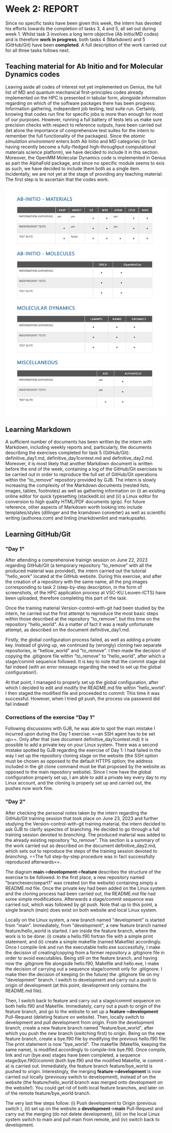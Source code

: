 
# Week 2: REPORT

Since no specific tasks have been given this week, the intern has devoted his efforts towards the completion of tasks 3, 4 and 5, all set out during week 1. Whilst task 3 involves a long term objective (Ab Initio/MD codes) and is therefore **work in progress**, both tasks 4 (Markdown) and 5 (GitHub/Git) have been **completed**. A full description of the work carried out for all three tasks follows next. 

## Teaching material for Ab Initio and for Molecular Dynamics codes

Leaving aside all codes of interest not yet implemented on Genius, the full list of MD and quantum mechanical first-principles codes already implemented on the HPC is presented in tabular form, alongside information regarding on which of the software packages there has been progress: Information gathering, independent job testing, test suite run. Certainly, knowing that codes run fine for specific jobs is more than enough for most of our purposes. However, running a full battery of tests lets us make sure precision checks with respect to reference outputs, have been carried out (let alone the importance of comprehensive test suites for the intern to remember the full functionality of the packages). Since the *atomic simulation environment* enters both Ab Initio and MD categories (in fact having recently become a fully-fledged high-throughput computational materials science platform), we have decided to include it in this section. Moreover, the OpenMM Molecular Dynamics code is implemented in Genius as part the AlphaFold package, and since no specific module seems to exis as such, we have decided to include them both as a single item. Incidentally, we are not yet at the stage of providing any teaching material: The first step is to ascertain that the codes work.

![](tablesgenius.png)

## Learning Markdown

A sufficient number of documents has been written by the intern with Markdown, including weekly reports and, particularly, the documents describing the exercises completed for task 5 (GitHub/Git):  definitive_day1.md,  definitive_day1contest.md and definitive_day2.md. Moreover, it is most likely that another Markdown document  is written before the end of the week, containing a log of the GitHub/Git exercises to be carried out in order to reproduce the full set of GitHub/Git operations within the "to_remove" repository provided by GJB. The intern is slowly increasing the complexity of the Markdown documents (nested lists, images, tables, footnotes) as well as gathering information on (i) an existing online editor for quick typesetting (stackedit.io) and (ii) a Linux editor for conversion to high quality HTML/PDF documents (grip). For future reference, other aspects of Markdown worth looking into include templates/styles (dillinger and the kramdown converter) as well as scientific writing (authorea.com) and linting (markdownlint and markupsafe).

## Learning GitHub/Git

### "Day 1"

After attending a comprehensive trainign session on June 22, 2023 regarding GitHub/Git (a temporary repository "to_remove" with all the produced material was provided), the intern carried out the tutorial "hello_work" located at the GitHub website. During this exercise, and after the creation of a repository with the same name, all the png images corresponding to task 2 (step-by-step description, in the form of screenshots, of the HPC application process at VSC-KU Leuven-ICTS) have been uploaded, therefore completing this part of the task. 

Once the training material Version-control-with-git had been studied by the intern, he carried out the first attempt to reproduce the most basic steps within those described at the repository "to_remove", but this time on the repository "hello_world". As a matter of fact it was a really unfortunate attempt, as described on the document definitive_day1.md. 

Firstly, the global configuration process failed, as well as adding a private key. Instead of giving up, we continued by (wrongly) cloning two separate repositories, ie "hellow_world" and "to_remove". I then made the decision of copying the .gitignore file within "to_remove"  to "hello_world", after which a stage/commit sequence followed. It is key to note that the commit stage did fail indeed (with an error message regarding the need to set up the global configuration!). 

At that point, I managed to properly set up the global configuration, after which I decided to edit and modify the README.md file within "hello_world". I then staged the modified file and proceeded to commit: This time it was successful. However, when I tried git push, the process via password did fail indeed!

### Corrections of the exercise "Day 1"

Following discussions with GJB, he was able to spot the main mistake I incurred upon during the Day 1 exercise: ==an SSH agent has to be set up==. Only after that (see document definitive_day1contest.md) it is possible to add a private key on your Linux system. There was a second mistake spotted by GJB regarding the exercise of Day 1: I had failed in the way I set up the repository cloning stage on the website (the SSH option must be chosen as opposed to the default HTTPS option; the address included in the git clone command must be that proposed by the website as opposed to the main repository website). Since I now have the global configuration properly set up, I am able to add a private key every day to my Linux account, and the cloning is properly set up and carried out, the pushes now work fine.

### "Day 2"

After checking the personal notes taken by the intern regarding the GitHub/Git training session that took place on June 23, 2023 and further studying the Version-control-with-git training material, the intern decided to ask GJB to clarify aspectes of branching. He decided to go through a full training session devoted to *branching*. The produced material was added to the already existing repository "to_remove". This section is a summary of the work carried out as described on the document definitive_day2.md, which sets out to reproduce the steps of the training session devoted to *branching*. ==The full step-by-step procedure was in fact successfully reproduced afterwards==.

The diagram **main**$\rightarrow$**development**$\rightarrow$**feature** describes the structure of the exercise to be followed. In the first place, a new repository named "branchexercisepart1" was created (on the website) containing simply a README.md file. Once the private key had been added on the Linux system and the cloning process had been carried out, the README.md file had some simple modifications. Afterwards a stage/commit sequence was carried out, which was followed by git push. Note that up to this point, a single branch (main) does exist on both website and local Linux system.  

Locally on the Linux system, a new branch named "development" is started from "main". Immediately, from "development", a new feature branch named feature/hello_world is started.
I am inside the feature branch, where the work is to be done: (i) create a hello.f90 fortran file with a simple print statement, and (ii) create a simple makefile (named Makefile) accordingly.
Once I compile-link and run the executable hello.exe successfully, I make the decision of creating/copying from a former repository a .gitignore file in order to avoid executables. Being still on the feature branch, and having now the .gitignore file alongside hello.f90, Makefile and hello.exe, I make the decision of carrying out a sequence stage/commit only for .gitignore.
I make then the decision of keeping (in the future) the .gitignore file on my "development" branch. I switch to development and carry out a push to origin of development (at this point, development only contains the README.md file).

Then, I switch back to feature and carry out a stage/commit sequence on both hello.f90 and Makefile. Immediately, carry out a push to origin of the feature branch, and go to the website to set up a **feature**$\rightarrow$**development** Pull-Request (deleting feature on website). Then, locally switch to development and pull development from origin. From the development branch, create a new feature branch named "feature/bye_world", after which you push the new branch (switching first) to origin. Being on the new feature branch, create a bye.f90 file by modifying the previous hello.f90 file: The print statement is now "bye_world". The makefile (Makefile, keeping the same name), is modified accordingly to compile-link bye.f90. Once compile, link and run (bye.exe) stages have been completed, a sequence stage(bye.f90)/commit (both bye.f90 and the modified Makefile, ie commit -a) is carried out. Immediately, the feature branch feature/bye_world is pushed to origin. Interestingly, the merging **feature**$\rightarrow$**development** is now carried out locally (previousy switch to development), instead of on the website (the feature/hello_world branch was merged onto development on the website!). You could get rid of both local feature branches, and later on of the remote feature/bye_world branch.

The very last few steps follow: (i) Push development to Origin (previous switch ), (ii) set up on the website a **development**$\rightarrow$**main** Pull-Request and carry out the merging (do not delete development), (iii) on the local Linux system switch to main and pull main from remote, and (iv) switch back to development.